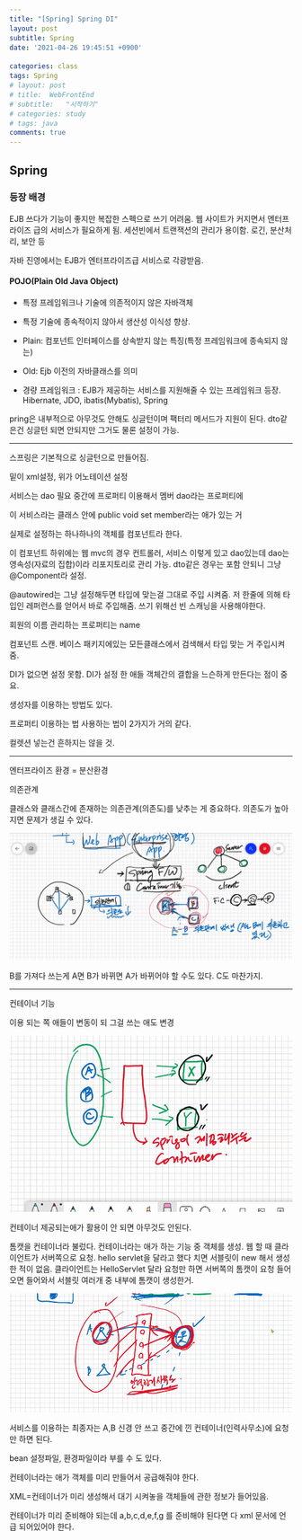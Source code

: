 ```yaml
---
title: "[Spring] Spring DI"
layout: post
subtitle: Spring
date: '2021-04-26 19:45:51 +0900'

categories: class
tags: Spring
# layout: post
# title:  WebFrontEnd
# subtitle:   "시작하기"
# categories: study
# tags: java
comments: true
---
```



## Spring

### 등장 배경

EJB 쓰다가 기능이 좋지만 복잡한 스펙으로 쓰기 어려움.
웹 사이트가 커지면서 엔터프라이즈 급의 서비스가 필요하게 됨.
세션빈에서 트랜잭션의 관리가 용이함.
로긴, 분산처리, 보안 등

자바 진영에서는 EJB가 엔터프라이즈급 서비스로 각광받음.

#### POJO(Plain Old Java Object)
- 특정 프레임워크나 기술에 의존적이지 않은 자바객체
- 특정 기술에 종속적이지 않아서 생산성 이식성 향상.
- Plain: 컴포넌트 인터페이스를 상속받지 않는 특징(특정 프레임워크에 종속되지 않는)
- Old: Ejb 이전의 자바클래스를 의미

- 경량 프레임워크 :
EJB가 제공하는 서비스를 지원해줄 수 있는 프레임워크 등장.
Hibernate, JDO, ibatis(Mybatis), Spring





pring은 내부적으로 아무것도 안해도 싱글턴이며 팩터리 메서드가 지원이 된다.
dto같은건 싱글턴 되면 안되지만 그거도 물론 설정이 가능.

--------

스프링은 기본적으로 싱글턴으로 만들어짐.


밑이 xml설정, 위가 어노테이션 설정


서비스는 dao 필요
중간에 프로퍼티 이용해서 멤버 dao라는 프로퍼티에

이 서비스라는 클래스 안에 public void set member라는 애가 있는 거

실제로 설정하는 하나하나의 객체를 컴포넌트라 한다.

이 컴포넌트 하위에는 웹 mvc의 경우
컨트롤러, 서비스 이렇게 있고
dao있는데 dao는 영속성(자료의 집합)이라 리포지토리로 관리 가능.
dto같은 경우는 포함 안되니 그냥 @Component라 설정.

@autowired는 그냥 설정해두면 타입에 맞는걸 그대로 주입 시켜줌. 저 한줄에 의해 타입인 레퍼런스를 얻어서 바로 주입해줌.
쓰기 위해선 빈 스캐닝을 사용해야한다.

회원의 이름 관리하는 프로퍼티는 name

컴포넌트 스캔.
베이스 패키지에있는 모든클래스에서 검색해서 타입 맞는 거 주입시켜줌.

DI가 없으면 설정 못함. DI가 설정 한 애들
객체간의 결합을 느슨하게 만든다는 점이 중요.


생성자를 이용하는 방법도 있다.

프로퍼티 이용하는 법
사용하는 법이 2가지가 거의 같다.

컬렛션 넣는건 흔하지는 않을 것.

--------

엔터프라이즈 환경 = 분산환경

의존관계

클래스와 클래스간에 존재하는 의존관계(의존도)를 낮추는 게 중요하다.
의존도가 높아지면 문제가 생길 수 있다.

![20210426_125220](/assets/20210426_125220.png)

B를 가져다 쓰는게 A면  B가 바뀌면 A가 바뀌어야 할 수도 있다.
C도 마찬가지.


----

컨테이너 기능

이용 되는 쪽 애들이 변동이 되 그걸 쓰는 애도 변경

![20210426_125912](/assets/20210426_125912.png)

컨테이너 제공되는애가 활용이 안 되면 아무것도 안된다.


톰캣을 컨테이너라 불렀다.
컨테이너라는 애가 하는 기능 중 객체를 생성.
웹 할 때 클라이언트가 서버쪽으로 요청.
hello servlet을 달라고 했다 치면 서블릿이 new 해서 생성한 적이 없음.
클라이언트는 HelloServlet 달라 요청만 하면 서버쪽의 톰캣이 요청 들어오면
들어와서 서블릿 여러개 중 내부에 톰캣이 생성한거.


![20210426_130703](/assets/20210426_130703.png)

서비스를 이용하는 최종자는 A,B 신경 안 쓰고 중간에 낀 컨테이너(인력사무소)에 요청만 하면 된다.

bean 설정파일, 환경파일이라 부를 수 도 있다.

컨테이너라는 애가 객체를 미리 만들어서 공급해줘야 한다.

XML=컨테이너가 미리 생성해서 대기 시켜놓을 객체들에 관한 정보가 들어있음.

컨테이너가 미리 준비해야 되는데 a,b,c,d,e,f,g
를 준비해야 된다면 다 xml 문서에 언급 되어있어야 한다.

 

